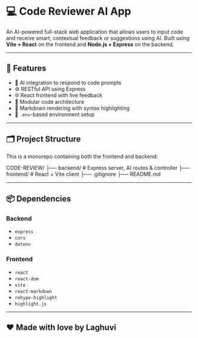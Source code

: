 # 💻 Code Reviewer AI App

An AI-powered full-stack web application that allows users to input code and receive smart, contextual feedback or suggestions using AI. Built using **Vite + React** on the frontend and **Node.js + Express** on the backend.

---

## 🧠 Features

- 🤖 AI integration to respond to code prompts
- ⚙️ RESTful API using Express
- 🌐 React frontend with live feedback
- 🧩 Modular code architecture
- 💬 Markdown rendering with syntax highlighting
- 🔐 `.env`-based environment setup

---

## 🗂️ Project Structure

This is a monorepo containing both the frontend and backend:

CODE-REVIEW/
├── backend/ # Express server, AI routes & controller
├── frontend/ # React + Vite client
├── .gitignore
├── README.md


---

## 📦 Dependencies

### Backend

- `express`
- `cors`
- `dotenv`

### Frontend

- `react`
- `react-dom`
- `vite`
- `react-markdown`
- `rehype-highlight`
- `highlight.js`

---

## ❤️ Made with love by Laghuvi
